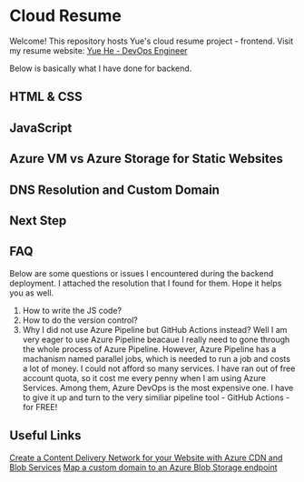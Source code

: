 # Cloud Resume
Welcome! This repository hosts Yue's cloud resume project - frontend. 
Visit my resume website: [Yue He - DevOps Engineer](www.joyceheyue.fun)

Below is basically what I have done for backend. 

## HTML & CSS

## JavaScript

## Azure VM vs Azure Storage for Static Websites

## DNS Resolution and Custom Domain

## Next Step

## FAQ
Below are some questions or issues I encountered during the backend deployment. I attached the resolution that I found for them. Hope it helps you as well.
1. How to write the JS code?
2. How to do the version control?
3. Why I did not use Azure Pipeline but GitHub Actions instead?
Well I am very eager to use Azure Pipeline beacaue I really need to gone through the whole process of Azure Pipeline. 
However, Azure Pipeline has a machanism named parallel jobs, which is needed to run a job and costs a lot of money. I could not afford so many services. I have ran out of free account quota, so it cost me every penny when I am using Azure Services. Among them, Azure DevOps is the most expensive one. I have to give it up and turn to the very similiar pipeline tool -  GitHub Actions - for FREE!

## Useful Links

[Create a Content Delivery Network for your Website with Azure CDN and Blob Services](https://learn.microsoft.com/en-us/training/modules/create-cdn-static-resources-blob-storage/)
[Map a custom domain to an Azure Blob Storage endpoint](https://learn.microsoft.com/en-us/azure/storage/blobs/storage-custom-domain-name?tabs=azure-portal#endpoint)